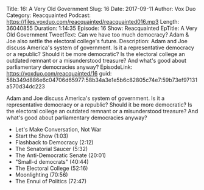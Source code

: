 Title: 16: A Very Old Government
Slug: 16
Date: 2017-09-11
Author: Vox Duo
Category: Reacquainted
Podcast: https://files.voxduo.com/reacquainted/reacquainted016.mp3
Length: 36040855
Duration: 1:14:35
Episode: 16
Show: Reacquainted
EpTitle: A Very Old Government
TweetText: Can we have too much democracy? Adam & Joe also settle the electoral college's future.
Description: Adam and Joe discuss America's system of government. Is it a representative democracy or a republic? Should it be more democratic? Is the electoral college an outdated remnant or a misunderstood treasure? And what's good about parliamentary democracies anyway?
EpisodeLink: https://voxduo.com/reacquainted/16
guid: 58b349d886e6c04706d65977:58b34a3e1e5b6c82805c74e7:59b73ef97131a570d34dc223

Adam and Joe discuss America's system of government. Is it a representative democracy or a republic? Should it be more democratic? Is the electoral college an outdated remnant or a misunderstood treasure? And what's good about parliamentary democracies anyway?




- Let's Make Conversation, Not War
- Start the Show (1:03)
- Flashback to Democracy (2:12)
- The Senatorial Saucer (5:32)
- The Anti-Democratic Senate (20:01)
- "Small-d democrats" (40:44)
- The Electoral College (52:16)
- Moonlighting (70:56)
- The Ennui of Politics (72:47)

